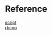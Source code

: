 # Reference
[script](https://github.com/siemens/ros-sharp/tree/master/Unity3D/Assets/RosSharp/Scripts/RosBridgeClient/RosCommuncation)    
[rbcpp](https://github.com/HugoNip/rbcpp)
